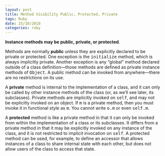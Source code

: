 ```yaml
---
layout: post
title: Method Visibility Public, Protected, Private
tags: Ruby
date: 25/10/2010
categories: ruby
---
```


<div class="entry">

  <p class="docText"><strong>Instance<a name="ch07-methodsvisibility"></a><a name="I_indexterm7_d1e24327"></a>
    methods<a name="ch07-publicmethod"></a><a name="ch07-private"></a><a name="ch07-protected"></a><a name="may be"></a>
    may be&nbsp;<span class="docEmphasis">public</span>,&nbsp;<span class="docEmphasis">private</span>,
    or&nbsp;<span class="docEmphasis">protected</span></strong><a name="other object"></a>.</p>

  <p class="docText">
  </p>

  <p class="docText"><a name="public unless"></a>Methods are normally <strong>public</strong> unless they are explicitly
    declared to be private or protected. One exception is the&nbsp;<tt>initialize</tt>
    method<a name="I_indexterm7_d1e24354"></a><a name="any "></a>, which is always implicitly private. Another exception
    is any “global” method<a name="I_indexterm7_d1e24360"></a><a name="class definition"></a> declared outside of a
    class definition—those methods are defined as private instance methods
    of&nbsp;<tt>Object</tt><a name="be invoked"></a>. A public method can be invoked from anywhere—there are no
    restrictions on its use.</p>

  <p class="docText"><a name="of a"></a>A <strong>private</strong> method is internal to the implementation of a class,
    and it can only be called by other instance methods of the class (or, as we’ll see later, its subclasses). Private
    methods are implicitly invoked on&nbsp;<tt>self</tt><a name="an object"></a>, and may not be explicitly invoked on
    an object. If&nbsp;<tt>m</tt> is a private method, then you must invoke it in<a name="I_indexterm7_d1e24377"></a>
    <span class="docEmphasis">functional style</span> as&nbsp;<tt>m</tt>. You cannot write&nbsp;<tt>o.m</tt> or even&nbsp;<tt>self.m</tt>.
  </p>

  <p class="docText"><a name="in that"></a>A <strong>protected</strong> method is like a private method in that it can
    only be invoked from within the implementation of a class or its subclasses. It differs from a private method in
    that it may be explicitly invoked on any instance of the class, and it is not restricted to implicit invocation&nbsp;<a name="I_indexterm7_d1e24396"></a>on&nbsp;<tt>self</tt><a name="to define"></a>.
    A protected method can be used, for example, to define an accessor that allows instances of a class to share
    internal state with each other, but does not allow users of the class to access that state.</p>

  <p class="docText">
  </p>

  <p class="docText">


  </p>


</div>
